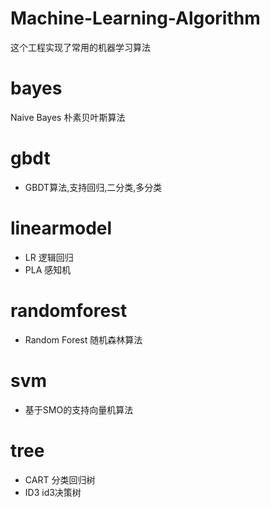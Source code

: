 # Machine-Learning-Algorithm
这个工程实现了常用的机器学习算法

# bayes
Naive Bayes 朴素贝叶斯算法

# gbdt
- GBDT算法,支持回归,二分类,多分类

# linearmodel
- LR 逻辑回归
- PLA 感知机

# randomforest
- Random Forest 随机森林算法

# svm
- 基于SMO的支持向量机算法

# tree
- CART 分类回归树
- ID3 id3决策树


